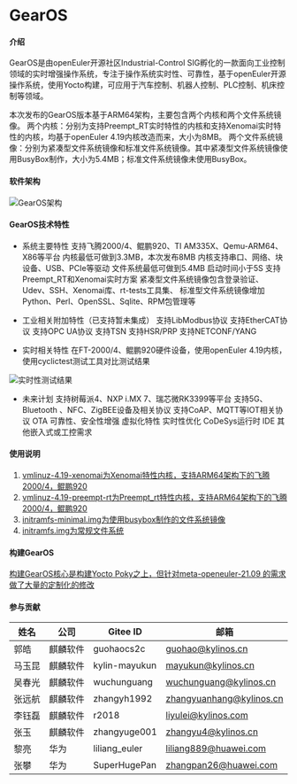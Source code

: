 # GearOS

#### 介绍
GearOS是由openEuler开源社区Industrial-Control SIG孵化的一款面向工业控制领域的实时增强操作系统，专注于操作系统实时性、可靠性，基于openEuler开源操作系统，使用Yocto构建，可应用于汽车控制、机器人控制、PLC控制、机床控制等领域。

本次发布的GearOS版本基于ARM64架构，主要包含两个内核和两个文件系统镜像。
两个内核：分别为支持Preempt_RT实时特性的内核和支持Xenomai实时特性的内核，均基于openEuler 4.19内核改造而来，大小为8MB。
两个文件系统镜像：分别为紧凑型文件系统镜像和标准文件系统镜像。其中紧凑型文件系统镜像使用BusyBox制作，大小为5.4MB；标准文件系统镜像未使用BusyBox。

#### 软件架构

![GearOS架构](https://images.gitee.com/uploads/images/2021/1105/170120_5f3cea00_5548898.png "屏幕截图.png")

#### GearOS技术特性

- 系统主要特性
支持飞腾2000/4、鲲鹏920、TI AM335X、Qemu-ARM64、X86等平台
内核最低可做到3.3MB，本次发布8MB
内核支持串口、网络、块设备、USB、PCIe等驱动
文件系统最低可做到5.4MB
启动时间小于5S
支持Preempt_RT和Xenomai实时方案
紧凑型文件系统镜像包含登录验证、Udev、SSH、Xenomai库、rt-tests工具集、
标准型文件系统镜像增加Python、Perl、OpenSSL、Sqlite、RPM包管理等

- 工业相关附加特性（已支持暂未集成）
支持LibModbus协议
支持EtherCAT协议
支持OPC UA协议
支持TSN
支持HSR/PRP
支持NETCONF/YANG

- 实时相关特性
在FT-2000/4、鲲鹏920硬件设备，使用openEuler 4.19内核，使用cyclictest测试工具对比测试结果


![实时性测试结果](https://images.gitee.com/uploads/images/2021/1105/170113_e42bc343_5548898.png "屏幕截图.png")

- 未来计划
支持树莓派4、NXP i.MX 7、瑞芯微RK3399等平台
支持5G、Bluetooth 、NFC、ZigBEE设备及相关协议
支持CoAP、MQTT等IOT相关协议
OTA
可靠性、安全性增强
虚拟化特性
实时性优化
CoDeSys运行时
IDE
其他嵌入式或工控需求

#### 使用说明

1.  [vmlinuz-4.19-xenomai为Xenomai特性内核，支持ARM64架构下的飞腾2000/4，鲲鹏920](https://gitee.com/openeuler/GearOS/blob/master/bin-2021.12/vmlinuz-4.19-xenomai)
2.  [vmlinuz-4.19-preempt-rt为Preempt_rt特性内核，支持ARM64架构下的飞腾2000/4，鲲鹏920](https://gitee.com/openeuler/GearOS/blob/master/bin-2021.12/vmlinuz-4.19-preempt-rt)
3.  [initramfs-minimal.img为使用busybox制作的文件系统镜像](https://gitee.com/openeuler/GearOS/blob/master/bin-2021.12/initramfs-minimal.img)
4.  [initramfs.img为常规文件系统](https://gitee.com/openeuler/GearOS/blob/master/bin-2021.12/initramfs.img)

#### 构建GearOS
[构建GearOS核心是构建Yocto Poky之上，但针对meta-openeuler-21.09 的需求做了大量的定制化的修改](https://gitee.com/zhangyuge001/GearOS/blob/master/yocto-meta-GearOS/README.md)

#### 参与贡献
|姓名   | 公司      | Gitee ID          |邮箱|
|------ | --------- | ----------------- | ------------------|
|郭皓   |   麒麟软件| 	guohaocs2c      |guohao@kylinos.cn|
|马玉昆 |   麒麟软件|   kylin-mayukun   |mayukun@kylinos.cn|
|吴春光 |   麒麟软件	|wuchunguang    |wuchunguang@kylinos.cn|
|张远航 |	麒麟软件|	zhangyh1992    |zhangyuanhang@kylinos.cn|
|李钰磊 |	麒麟软件|	r2018    |liyulei@kylinos.com|
|张玉 |	麒麟软件|	zhangyuge001	    |zhangyu4@kylinos.cn|
|黎亮   |	华为    |	liliang_euler   |liliang889@huawei.com|
|张攀   |	华为    |	SuperHugePan    |zhangpan26@huawei.com|
